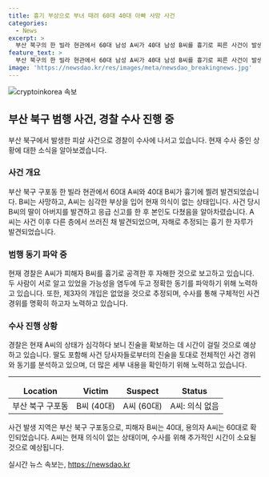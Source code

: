 ```yaml
---
title: 흉기 부상으로 부녀 때려 60대 40대 아빠 사망 사건
categories:
  - News
excerpt: >
  부산 북구의 한 빌라 현관에서 60대 남성 A씨가 40대 남성 B씨를 흉기로 찌른 사건이 발생했습니다. B씨는 사망하고, A씨는 크게 다쳐 의식이 없는 상태입니다. A씨는 범행 후 자해로 의심되며, 경찰은 범행 동기 등을 조사 중입니다. 이들은 이전에 알고 지낸 사이였으며, 다른 개입된 인물은 없는 것으로 파악됩니다. 사건 현장에서 쓰인 흉기 한 자루가 발견되었고, 경찰은 계속 수사하고 있습니다. (총 149자)
feature_text: >
  부산 북구의 한 빌라 현관에서 60대 남성 A씨가 40대 남성 B씨를 흉기로 찌른 사건이 발생했습니다. B씨는 사망하고, A씨는 크게 다쳐 의식이 없는 상태입니다. A씨는 범행 후 자해로 의심되며, 경찰은 범행 동기 등을 조사 중입니다. 이들은 이전에 알고 지낸 사이였으며, 다른 개입된 인물은 없는 것으로 파악됩니다. 사건 현장에서 쓰인 흉기 한 자루가 발견되었고, 경찰은 계속 수사하고 있습니다. (총 149자)
image: 'https://newsdao.kr/res/images/meta/newsdao_breakingnews.jpg'
---
```


<p><img src="https://newsdao.kr/res/images/meta/newsdao_breakingnews.jpg" alt="cryptoinkorea 속보" /></p>

<h2 data-ke-size="size26">부산 북구 범행 사건, 경찰 수사 진행 중</h2>

<p data-ke-size="size16">부산 북구에서 발생한 피살 사건으로 경찰이 수사에 나서고 있습니다. 현재 수사 중인 상황에 대한 소식을 알아보겠습니다.</p>

<h3>사건 개요</h3>

<p data-ke-size="size16">부산 북구 구포동 한 빌라 현관에서 60대 A씨와 40대 B씨가 흉기에 찔려 발견되었습니다. B씨는 사망하고, A씨는 심각한 부상을 입어 현재 의식이 없는 상태입니다. 사건 당시 B씨의 딸이 아버지를 발견하고 응급 신고를 한 후 본인도 다쳤음을 알아차렸습니다. A씨는 사건 이후 다른 층에서 쓰러진 채 발견되었으며, 자해로 추정되는 흉기 한 자루가 발견되었습니다.</p>

<h3>범행 동기 파악 중</h3>

<p data-ke-size="size16">현재 경찰은 A씨가 피해자 B씨를 흉기로 공격한 후 자해한 것으로 보고하고 있습니다. 두 사람이 서로 알고 있었을 가능성을 염두에 두고 정확한 동기를 파악하기 위해 노력하고 있습니다. 또한, 제3자의 개입은 없었을 것으로 추정되며, 수사를 통해 구체적인 사건 경위를 명확히 하고자 노력하고 있습니다.</p>

<h3>수사 진행 상황</h3>

<p data-ke-size="size16">경찰은 현재 A씨의 상태가 심각하다 보니 진술을 확보하는 데 시간이 걸릴 것으로 예상하고 있습니다. 딸도 포함해 사건 당사자들로부터의 진술을 토대로 전체적인 사건 경위와 동기를 분석하고 있으며, 더 많은 세부 내용을 확인하기 위해 노력하고 있습니다.</p>

<hr>

<table>
  <thead>
    <tr>
      <td style="text-align: center; height: 17px;"><b>Location</b></td>
      <td style="text-align: center; height: 17px;"><b>Victim</b></td>
      <td style="text-align: center; height: 17px;"><b>Suspect</b></td>
      <td style="text-align: center; height: 17px;"><b>Status</b></td>
    </tr>
  </thead>
  <tbody>
    <tr>
      <td style="text-align: center; height: 17px;">부산 북구 구포동</td>
      <td style="text-align: center; height: 17px;">B씨 (40대)</td>
      <td style="text-align: center; height: 17px;">A씨 (60대)</td>
      <td style="text-align: center; height: 17px;">A씨: 의식 없음</td>
    </tr>
  </tbody>
</table>

<p data-ke-size="size16">사건 발생 지역은 부산 북구 구포동으로, 피해자 B씨는 40대, 용의자 A씨는 60대로 확인되었습니다. A씨는 현재 의식이 없는 상태이며, 수사를 위해 추가적인 시간이 소요될 것으로 예상됩니다.</p>
실시간 뉴스 속보는, <a href="https://newsdao.kr" rel="dofollow">https://newsdao.kr</a>


